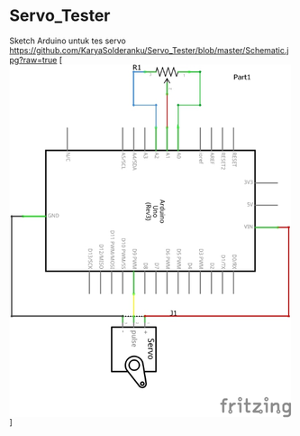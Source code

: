 # Servo_Tester
Sketch Arduino untuk tes servo
https://github.com/KaryaSolderanku/Servo_Tester/blob/master/Schematic.jpg?raw=true
[<img src="https://github.com/KaryaSolderanku/Servo_Tester/blob/master/Schematic.jpg?raw=true" width="500" align="center">]
